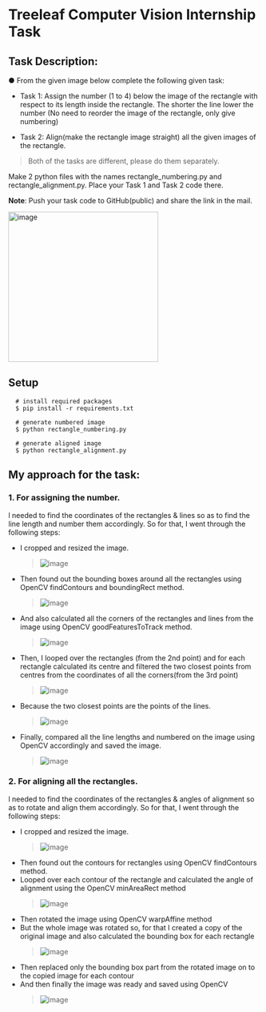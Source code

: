 # Treeleaf Computer Vision Internship Task

## Task Description:

● From the given image below complete the following given task:

- Task 1: Assign the number (1 to 4) below the image of the rectangle with respect to its
  length inside the rectangle. The shorter the line lower the number (No need to reorder the
  image of the rectangle, only give numbering)

- Task 2: Align(make the rectangle image straight) all the given images of the rectangle.

> Both of the tasks are different, please do them separately.

Make 2 python files with the names rectangle_numbering.py and rectangle_alignment.py. Place your Task
1 and Task 2 code there.

**Note**: Push your task code to GitHub(public) and share the link in the mail.

<img src="https://user-images.githubusercontent.com/46085301/200157696-936a24d0-92cc-4ac8-a403-759be1da612c.png" height="300" alt="image"/>

## Setup

```shell
  # install required packages
  $ pip install -r requirements.txt

  # generate numbered image
  $ python rectangle_numbering.py

  # generate aligned image
  $ python rectangle_alignment.py

```

## My approach for the task:

### 1. For assigning the number.

l needed to find the coordinates of the rectangles & lines so as to find the line length and number them accordingly.
So for that, I went through the following steps:

- I cropped and resized the image.
  > ![image](https://user-images.githubusercontent.com/46085301/200164065-e3dd97a3-1ba8-49bf-a0f6-9ae31880dc1b.png)
- Then found out the bounding boxes around all the rectangles using OpenCV findContours and boundingRect method.
  > ![image](https://user-images.githubusercontent.com/46085301/200164105-c3b66f2e-caa0-4bc6-9019-9211dcd42883.png)
- And also calculated all the corners of the rectangles and lines from the image using OpenCV goodFeaturesToTrack method.
  > ![image](https://user-images.githubusercontent.com/46085301/200164077-902746fd-e7c0-4bcd-bea2-3158157de503.png)
- Then, I looped over the rectangles (from the 2nd point) and for each rectangle calculated its centre and filtered the two closest points from centres from the coordinates of all the corners(from the 3rd point)
  > ![image](https://user-images.githubusercontent.com/46085301/200164135-873d585b-8b5e-4531-94f9-f91fccd2b703.png)
- Because the two closest points are the points of the lines.
  > ![image](https://user-images.githubusercontent.com/46085301/200164309-0bf8611c-04fd-4db1-8463-766caf872058.png)
- Finally, compared all the line lengths and numbered on the image using OpenCV accordingly and saved the image.
  > ![image](https://user-images.githubusercontent.com/46085301/200164175-7b591769-f562-441e-bef1-d01bd36d3b9f.png)

### 2. For aligning all the rectangles.

l needed to find the coordinates of the rectangles & angles of alignment so as to rotate and align them accordingly.
So for that, I went through the following steps:

- I cropped and resized the image.
  > ![image](https://user-images.githubusercontent.com/46085301/200164065-e3dd97a3-1ba8-49bf-a0f6-9ae31880dc1b.png)
- Then found out the contours for rectangles using OpenCV findContours method.
- Looped over each contour of the rectangle and calculated the angle of alignment using the OpenCV minAreaRect method
  > ![image](https://user-images.githubusercontent.com/46085301/200164514-73e33654-1b22-45f6-9ce5-82089c1eb358.png)
- Then rotated the image using OpenCV warpAffine method
- But the whole image was rotated so, for that I created a copy of the original image and also calculated the bounding box for each rectangle
  > ![image](https://user-images.githubusercontent.com/46085301/200164569-27387b57-901f-4275-a94a-d98798d8bd22.png)
- Then replaced only the bounding box part from the rotated image on to the copied image for each contour
- And then finally the image was ready and saved using OpenCV
  > ![image](https://user-images.githubusercontent.com/46085301/200164631-fc0e8a7b-f59a-4bda-ae99-6634b4bf3c80.png)
